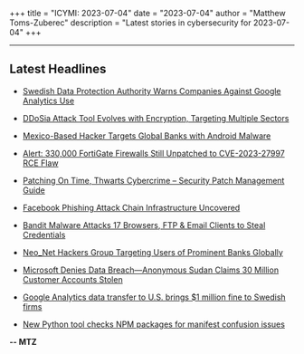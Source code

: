 +++
title = "ICYMI: 2023-07-04"
date = "2023-07-04"
author = "Matthew Toms-Zuberec"
description = "Latest stories in cybersecurity for 2023-07-04"
+++

---------------------------------------------------------------------------
## Latest Headlines
- [Swedish Data Protection Authority Warns Companies Against Google Analytics Use](https://thehackernews.com/2023/07/swedish-data-protection-authority-warns.html)

- [DDoSia Attack Tool Evolves with Encryption, Targeting Multiple Sectors](https://thehackernews.com/2023/07/ddosia-attack-tool-evolves-with.html)

- [Mexico-Based Hacker Targets Global Banks with Android Malware](https://thehackernews.com/2023/07/mexico-based-hacker-targets-global.html)

- [Alert: 330,000 FortiGate Firewalls Still Unpatched to CVE-2023-27997 RCE Flaw](https://thehackernews.com/2023/07/alert-330000-fortigate-firewalls-still.html)

- [Patching On Time, Thwarts Cybercrime – Security Patch Management Guide](https://cybersecuritynews.com/patching-on-time-thwarts-cybercrime-security-patch-management-guide/)

- [Facebook Phishing Attack Chain Infrastructure Uncovered](https://cybersecuritynews.com/facebook-phishing-attack-chain/)

- [Bandit Malware Attacks 17 Browsers, FTP & Email Clients to Steal Credentials](https://cybersecuritynews.com/bandit-malware-attacks-17-browsers/)

- [Neo_Net Hackers Group Targeting Users of Prominent Banks Globally](https://cybersecuritynews.com/neo_net-targeting-bank-users/)

- [Microsoft Denies Data Breach—Anonymous Sudan Claims 30 Million Customer Accounts Stolen](https://cybersecuritynews.com/microsoft-denies-data-breach/)

- [Google Analytics data transfer to U.S. brings $1 million fine to Swedish firms](https://www.bleepingcomputer.com/news/security/google-analytics-data-transfer-to-us-brings-1-million-fine-to-swedish-firms/)

- [New Python tool checks NPM packages for manifest confusion issues](https://www.bleepingcomputer.com/news/security/new-python-tool-checks-npm-packages-for-manifest-confusion-issues/)

**-- MTZ**
